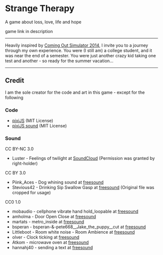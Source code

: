# Strange Therapy

A game about loss, love, life and hope

game link in description

---

Heavily inspired by [Coming Out Simulator 2014](https://github.com/ncase/coming-out-simulator-2014), I invite you to a journey through my own experience. You were (I still am) a college student, and it was near the end of a semester. You were just another crazy kid taking one test and another - so ready for the summer vacation...

---

## Credit

I am the sole creator for the code and art in this game - except for the following

### Code

* [pixiJS](https://github.com/pixijs/pixi.js) (MIT License)
* [pixiJS sound](https://github.com/pixijs/pixi-sound) (MIT License)

### Sound

CC BY-NC 3.0

* Luster - Feelings of twilight at [SoundCloud](https://soundcloud.com/lustersound/feelings-of-twilight) (Permission was granted by right-holder)

CC BY 3.0

* Piink_Aces - Dog whining sound at [freesound](https://freesound.org/people/Piink_Aces/sounds/257824/)
* Stevious42 - Drinking Sip Swallow Gasp at [freesound](https://freesound.org/people/Stevious42/sounds/259640/) (Original file was cropped for usage)

CC0 1.0

* mobaudio -  cellphone vibrate hand hold_loopable at [freesound](https://freesound.org/people/mobaudio/sounds/384484/)
* amholma - Door Open Close at [freesound](https://freesound.org/people/amholma/sounds/344360/)
* martats - metro_inside at [freesound](https://freesound.org/people/martats/sounds/127823/)
* bsperan - bsperan-&-pete668__Jake_the_puppy__cut at [freesound](https://freesound.org/people/bsperan/sounds/110817/)
* Littleboot - Room white noise - Room Ambience at [freesound](https://freesound.org/people/Littleboot/sounds/147300/)
* olver - Clock ticking at [freesound](https://freesound.org/people/olver/sounds/130388/)
* Atkom - microwave oven at [freesound](https://freesound.org/people/Atkom/sounds/347686/)
* hannahj40 -  sending a text at [freesound](https://freesound.org/people/hannahj40/sounds/271543/)
